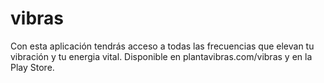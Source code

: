 # vibras
Con esta aplicación tendrás acceso a todas las frecuencias que elevan tu vibración y tu energia vital.
Disponible en plantavibras.com/vibras y en la Play Store.
